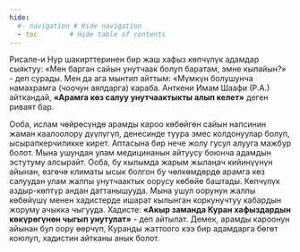 ```yaml
---
hide:
  #- navigation # Hide navigation
  - toc        # Hide table of contents
---
```


Рисале-и Нур шакирттеринен бир жаш хафыз көпчүлүк адамдар сыяктуу: «Мен барган сайын унутчаак болуп баратам, эмне кылайын?» - деп сурады. Мен да ага мынтип айттым: «Мүмкүн болушунча намахрамга (чоочун аялдарга) караба. Анткени Имам Шаафи (Р.А.) айткандай, **«Арамга көз салуу унутчаактыкты алып келет»** деген риваят бар.

Ооба, ислам чөйрөсүндө арамды кароо көбөйгөн сайын напсинин жаман каалоолору дүүлүгүп, денесинде туура эмес колдонуулар болуп, ысырапкерчиликке кирет. Аптасына бир нече жолу гусул алууга мажбур болот. Мына ушундан улам медицинанын айтуусу боюнча адамдын эстутуму алсырайт.
Ооба, бу кылымда жарым жылаңач кийинүүнүн айынан, өзгөчө климаты ысык болгон бу чөлкөмдөрдө арамга көз салуудан улам жалпы унутчаактык оорусу көбөйө баштады. Көпчүлүк аздыр-көптүр андан даттанышууда. Мына ушул оорунун жалпы көбөйүшү менен хадистерде ишарат кылынган коркунучтуу кабардын жоруму ачыкка чыгууда. Хадисте: **«Акыр заманда Куран хафыздардын көкүрөгүнөн чыгып унутулат»** - деп айтылат. Демек, арамды кароонун айынан бул оору өөрчүп, Куранды жаттоого кээ бир адамдарга бөгөт коюлуп, хадистин айтканы анык болот.